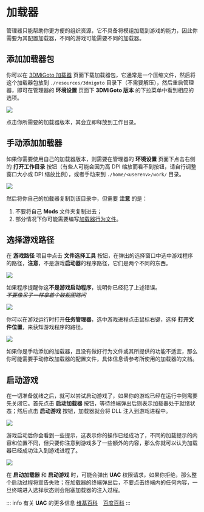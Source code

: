 # 加载器

管理器只能帮助你更方便的组织资源，它不具备将模组加载到游戏的能力，因此你需要为其配置加载器，不同的游戏可能需要不同的加载器。

## 添加加载器包

你可以在 [3DMiGoto 加载器](/resources/3dmigoto) 页面下载加载器包，它通常是一个压缩文件，然后将这个加载器包放到 `./resources/3dmigoto` 目录下（不需要解压），然后重启管理器，即可在管理器的 **环境设置** 页面下 **3DMiGoto 版本** 的下拉菜单中看到相应的选项。

![](/static/image/d7f14908.png)

点击你所需要的加载器版本，其会立即释放到工作目录。


## 手动添加加载器

如果你需要使用自己的加载器版本，则需要在管理器的 **环境设置** 页面下点击右侧的 **打开工作目录** 按钮（有些人可能会因为高 DPI 缩放而看不到按钮，请自行调整窗口大小或 DPI 缩放比例），或者手动来到 `./home/<userenv>/work/` 目录。

![](/static/image/553d98b6.png)

然后将你自己的加载器复制到该目录中，但需要 **注意** 的是：
1. 不要将自己 **Mods** 文件夹复制进去；
2. 部分情况下你可能需要编写[加载器行为文件](/docs/config-scheme)。


## 选择游戏路径

在 **游戏路径** 项目中点击 **文件选择工具** 按钮，在弹出的选择窗口中选中游戏程序的路径，**注意**，不是游戏**启动器**的程序路径，它们是两个不同的东西。

![](/static/image/38d3efeb.png)

如果程序提醒你这**不是游戏启动程序**，说明你已经犯了上述错误。\
_~~不要像呆子一样拿着个破截图瞎问~~_

![](/static/image/736676b1.png)

你可以在游戏运行时打开**任务管理器**，选中游戏进程点击鼠标右键，选择 **打开文件位置**，来获知游戏程序的路径。

![](/static/image/4b86ad93.png)

如果你是手动添加的加载器，且没有做好行为文件或其所提供的功能不适宜，那么你可能需要手动修改加载器的配置文件，具体信息请参考所使用的加载器的文档。


## 启动游戏

在一切准备就绪之后，就可以尝试启动游戏了，如果你的游戏已经在运行中则需要先关闭它。首先点击 **启动加载器** 按钮，等待终端弹出后则表示加载器处于就绪状态；然后点击 **启动游戏** 按钮，加载器就会将 DLL 注入到游戏进程中。

![](/static/image/32663656.png)

游戏启动后你会看到一些提示，这表示你的操作已经成功了，不同的加载提示的内容和位置不同，但只要你注意到游戏多了一些额外的内容，那么你就可以认为加载器已经成功注入到游戏进程了。

![](/static/image/5cf0c884.png)

在 **启动加载器** 和 **启动游戏** 时，可能会弹出 **UAC** 权限请求，如果你拒绝，那么整个启动过程将宣告失败；在加载器的终端弹出后，不要点击终端内的任何内容，一旦终端进入选择状态则会阻塞加载器的注入过程。

::: info 有关 **UAC** 的更多信息
[维基百科](https://zh.wikipedia.org/wiki/UAC)　[百度百科](https://baike.baidu.com/item/UAC)
:::
